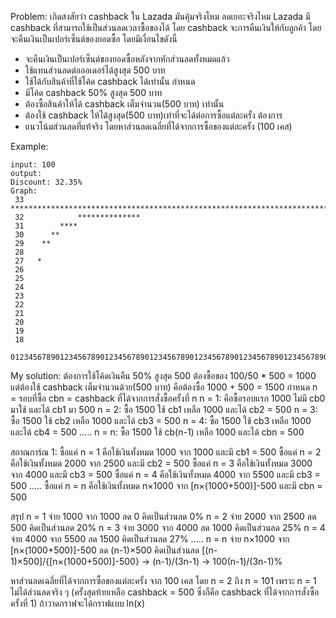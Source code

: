 Problem:
เกิดสงสัยว่า cashback ใน Lazada มันคุ้มจริงไหม ลดเยอะจริงไหม
Lazada มี cashback ที่สามารถใช้เป็นส่วนลดเวลาซื้อของได้ 
โดย cashback จะการคืนเงินให้กับลูกค้า โดยจะคืนเงินเป็นเปอร์เซ็นต์ของยอดซื้อ โดยมีเงื่อนไขดังนี้
- จะคืนเงินเป็นเปอร์เซ็นต์ของยอดซื้อหลังจากหักส่วนลดทั้งหมดแล้ว
- ใช้แทนส่วนลดต่อออเดอร์ได้สูงสุด 500 บาท
- ใช้ได้กับสินค้าที่ใช้โค้ด cashback ได้เท่านั้น
กำหนด
- มีโค้ด cashback 50% สูงสุด 500 บาท
- ต้องซื้อสินค้าให้ได้ cashback เต็มจำนวน(500 บาท) เท่านั้น
- ต้องใช้ cashback ให้ได้สูงสุด(500 บาท)เท่าที่จะได้ต่อการซื้อแต่ละครั้ง
ต้องการ
- แนวโน้มส่วนลดที่แท้จริง โดยหาส่วนลดเฉลี่ยที่ได้จากการซื้อของแต่ละครั้ง (100 เคส)

Example:
```
input: 100
output:
Discount: 32.35%
Graph:
 33                          ***************************************************************************
 32            **************                                                                           
 31        ****                                                                                         
 30      **                                                                                             
 29    **                                                                                               
 28                                                                                                     
 27   *
 26
 25
 24
 23
 22
 21
 20
 19
 18
    0123456789012345678901234567890123456789012345678901234567890123456789012345678901234567890123456789
```

My solution:
ต้องการใช้โค้ดเงินคืน 50% สูงสุด 500 ต้องซื้อของ 100/50 * 500 = 1000 
แต่ต้องใช้ cashback เต็มจำนวนด้วย(500 บาท) คือต้องซื้อ 1000 + 500 = 1500
กำหนด
n = รอบที่ซื้อ
cbn = cashback ที่ได้จากการสั่งซื้อครั้งที่ n
n = 1: คือซื้อรอบแรก 1000 ไม่มี cb0 มาใช้ และได้ cb1 มา 500
n = 2: ซื้อ 1500 ใช้ cb1 เหลือ 1000 และได้ cb2 = 500
n = 3: ซื้อ 1500 ใช้ cb2 เหลือ 1000 และได้ cb3 = 500
n = 4: ซื้อ 1500 ใช้ cb3 เหลือ 1000 และได้ cb4 = 500
.....
n = n: ซื้อ 1500 ใช้ cb(n-1) เหลือ 1000 และได้ cbn = 500

สถาณการ์ณ 1:
ซื้อแค่ n = 1 คือใช้เงินทั้งหมด 1000 จาก 1000 และมี cb1 = 500
ซื้อแค่ n = 2 คือใช้เงินทั้งหมด 2000 จาก 2500 และมี cb2 = 500
ซื้อแค่ n = 3 คือใช้เงินทั้งหมด 3000 จาก 4000 และมี cb3 = 500
ซื้อแค่ n = 4 คือใช้เงินทั้งหมด 4000 จาก 5500 และมี cb3 = 500
.....
ซื้อแค่ n = n คือใช้เงินทั้งหมด n×1000 จาก [n×(1000+500)]-500  และมี cbn = 500

สรุป
n = 1 จ่าย 1000 จาก 1000 ลด 0 คิดเป็นส่วนลด 0%
n = 2 จ่าย 2000 จาก 2500 ลด 500 คิดเป็นส่วนลด 20%
n = 3 จ่าย 3000 จาก 4000 ลด 1000 คิดเป็นส่วนลด 25%
n = 4 จ่าย 4000 จาก 5500 ลด 1500 คิดเป็นส่วนลด 27%
.....
n = n จ่าย n×1000 จาก [n×(1000+500)]-500 ลด (n-1)×500 คิดเป็นส่วนลด [(n-1)×500]/{[n×(1000+500)]-500} -> (n-1)/(3n-1) -> 100(n-1)/(3n-1)%

หาส่วนลดเฉลี่ยที่ได้จากการซื้อของแต่ละครั้ง จาก 100 เคส โดย n = 2 ถึง n = 101 เพราะ n = 1 ไม่ได้ส่วนลดจริง ๆ (ครั้งสุดท้ายเหลือ cashback = 500 ซึ่งก็คือ cashback ที่ได้จากการสั่งซื้อครั้งที่ 1)
ถ้าวาดกราฟจะได้กราฟแบบ ln(x)